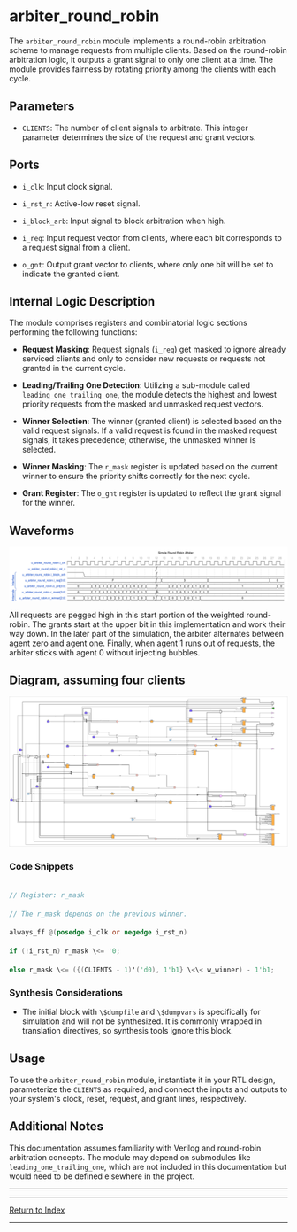 # arbiter_round_robin

The `arbiter_round_robin` module implements a round-robin arbitration scheme to manage requests from multiple clients. Based on the round-robin arbitration logic, it outputs a grant signal to only one client at a time. The module provides fairness by rotating priority among the clients with each cycle.

## Parameters

- `CLIENTS`: The number of client signals to arbitrate. This integer parameter determines the size of the request and grant vectors.

## Ports

- `i_clk`: Input clock signal.

- `i_rst_n`: Active-low reset signal.

- `i_block_arb`: Input signal to block arbitration when high.

- `i_req`: Input request vector from clients, where each bit corresponds to a request signal from a client.

- `o_gnt`: Output grant vector to clients, where only one bit will be set to indicate the granted client.

## Internal Logic Description

The module comprises registers and combinatorial logic sections performing the following functions:

- **Request Masking**: Request signals (`i_req`) get masked to ignore already serviced clients and only to consider new requests or requests not granted in the current cycle.

- **Leading/Trailing One Detection**: Utilizing a sub-module called `leading_one_trailing_one`, the module detects the highest and lowest priority requests from the masked and unmasked request vectors.

- **Winner Selection**: The winner (granted client) is selected based on the valid request signals. If a valid request is found in the masked request signals, it takes precedence; otherwise, the unmasked winner is selected.

- **Winner Masking**: The `r_mask` register is updated based on the current winner to ensure the priority shifts correctly for the next cycle.

- **Grant Register**: The `o_gnt` register is updated to reflect the grant signal for the winner.

## Waveforms

![RR Total](./_wavedrom_svg/wavedrom_round_robin_start_end.svg)

All requests are pegged high in this start portion of the weighted round-robin. The grants start at the upper bit in this implementation and work their way down. In the later part of the simulation, the arbiter alternates between agent zero and agent one. Finally, when agent 1 runs out of requests, the arbiter sticks with agent 0 without injecting bubbles.

## Diagram, assuming four clients

![Fixed Priority Arbiter Diagram](./_svg/arbiter_round_robin.svg)

### Code Snippets

```verilog

// Register: r_mask

// The r_mask depends on the previous winner.

always_ff @(posedge i_clk or negedge i_rst_n)

if (!i_rst_n) r_mask \<= '0;

else r_mask \<= ({(CLIENTS - 1)'('d0), 1'b1} \<\< w_winner) - 1'b1;

```

### Synthesis Considerations

- The initial block with `\$dumpfile` and `\$dumpvars` is specifically for simulation and will not be synthesized. It is commonly wrapped in translation directives, so synthesis tools ignore this block.

## Usage

To use the `arbiter_round_robin` module, instantiate it in your RTL design, parameterize the `CLIENTS` as required, and connect the inputs and outputs to your system's clock, reset, request, and grant lines, respectively.

## Additional Notes

This documentation assumes familiarity with Verilog and round-robin arbitration concepts. The module may depend on submodules like `leading_one_trailing_one`, which are not included in this documentation but would need to be defined elsewhere in the project.

---

---

[Return to Index](index.md)

---
